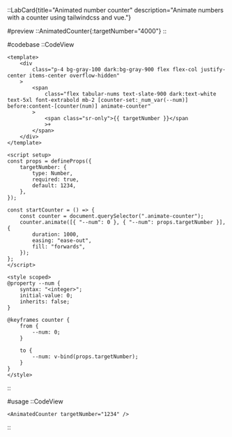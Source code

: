 ::LabCard{title="Animated number counter" description="Animate numbers with a counter using tailwindcss and vue."}

#preview
::AnimatedCounter{:targetNumber="4000"}
::

#codebase
::CodeView

```vue
<template>
    <div
        class="p-4 bg-gray-100 dark:bg-gray-900 flex flex-col justify-center items-center overflow-hidden"
    >
        <span
            class="flex tabular-nums text-slate-900 dark:text-white text-5xl font-extrabold mb-2 [counter-set:_num_var(--num)] before:content-[counter(num)] animate-counter"
        >
            <span class="sr-only">{{ targetNumber }}</span
            >+
        </span>
    </div>
</template>

<script setup>
const props = defineProps({
    targetNumber: {
        type: Number,
        required: true,
        default: 1234,
    },
});

const startCounter = () => {
    const counter = document.querySelector(".animate-counter");
    counter.animate([{ "--num": 0 }, { "--num": props.targetNumber }], {
        duration: 1000,
        easing: "ease-out",
        fill: "forwards",
    });
};
</script>

<style scoped>
@property --num {
    syntax: "<integer>";
    initial-value: 0;
    inherits: false;
}

@keyframes counter {
    from {
        --num: 0;
    }

    to {
        --num: v-bind(props.targetNumber);
    }
}
</style>
```

::

#usage
::CodeView

```vue
<AnimatedCounter targetNumber="1234" />
```

::
